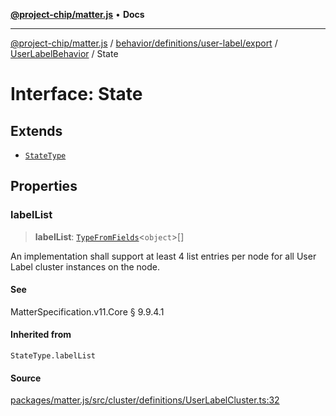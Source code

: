 [**@project-chip/matter.js**](../../../../../../../README.md) • **Docs**

***

[@project-chip/matter.js](../../../../../../../modules.md) / [behavior/definitions/user-label/export](../../../README.md) / [UserLabelBehavior](../README.md) / State

# Interface: State

## Extends

- [`StateType`](../../../-internal-/README.md#statetype)

## Properties

### labelList

> **labelList**: [`TypeFromFields`](../../../../../../../tlv/export/README.md#typefromfieldsf)\<`object`\>[]

An implementation shall support at least 4 list entries per node for all User Label cluster instances on
the node.

#### See

MatterSpecification.v11.Core § 9.9.4.1

#### Inherited from

`StateType.labelList`

#### Source

[packages/matter.js/src/cluster/definitions/UserLabelCluster.ts:32](https://github.com/project-chip/matter.js/blob/7a8cbb56b87d4ccf34bec5a9a95ab40a1711324f/packages/matter.js/src/cluster/definitions/UserLabelCluster.ts#L32)
